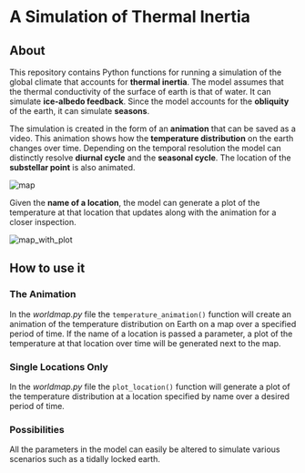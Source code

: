 # A Simulation of Thermal Inertia

## About
This repository contains Python functions for running a simulation of the global climate that accounts for **thermal inertia**. The model assumes that the thermal conductivity of the surface of earth is that of water. It can simulate **ice-albedo feedback**. Since the model accounts for the **obliquity** of the earth, it can simulate **seasons**.  

The simulation is created in the form of an **animation** that can be saved as a video. This animation shows how the **temperature distribution** on the earth changes over time. Depending on the temporal resolution the model can distinctly resolve **diurnal cycle** and the **seasonal cycle**. The location of the **substellar point** is also animated. 

![map](new_videos/plain.gif)

Given the **name of a location**, the model can generate a plot of the temperature at that location that updates along with the animation for a closer inspection. 

![map_with_plot](new_videos/plain_plot.gif)
## How to use it

### The Animation
In the *worldmap.py* file the `temperature_animation()` function will create an animation of the temperature distribution on Earth on a map over a specified period of time. If the name of a location is passed a parameter, a plot of the temperature at that location over time will be generated next to the map. 

### Single Locations Only
In the *worldmap.py* file the `plot_location()` function will generate a plot of the temperature distribution at a location specified by name over a desired period of time. 

### Possibilities
All the parameters in the model can easily be altered to simulate various scenarios such as a tidally locked earth. 


